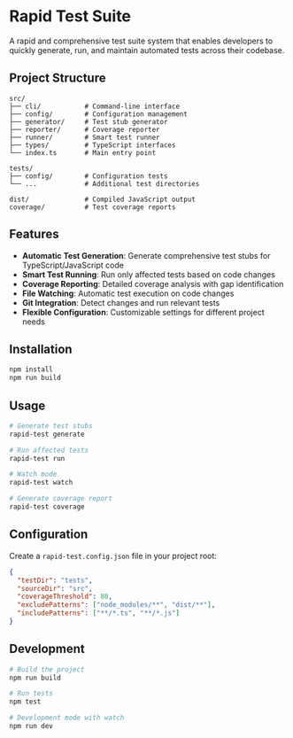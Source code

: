 # Rapid Test Suite

A rapid and comprehensive test suite system that enables developers to quickly generate, run, and maintain automated tests across their codebase.

## Project Structure

```
src/
├── cli/           # Command-line interface
├── config/        # Configuration management
├── generator/     # Test stub generator
├── reporter/      # Coverage reporter
├── runner/        # Smart test runner
├── types/         # TypeScript interfaces
└── index.ts       # Main entry point

tests/
├── config/        # Configuration tests
└── ...            # Additional test directories

dist/              # Compiled JavaScript output
coverage/          # Test coverage reports
```

## Features

- **Automatic Test Generation**: Generate comprehensive test stubs for TypeScript/JavaScript code
- **Smart Test Running**: Run only affected tests based on code changes
- **Coverage Reporting**: Detailed coverage analysis with gap identification
- **File Watching**: Automatic test execution on code changes
- **Git Integration**: Detect changes and run relevant tests
- **Flexible Configuration**: Customizable settings for different project needs

## Installation

```bash
npm install
npm run build
```

## Usage

```bash
# Generate test stubs
rapid-test generate

# Run affected tests
rapid-test run

# Watch mode
rapid-test watch

# Generate coverage report
rapid-test coverage
```

## Configuration

Create a `rapid-test.config.json` file in your project root:

```json
{
  "testDir": "tests",
  "sourceDir": "src",
  "coverageThreshold": 80,
  "excludePatterns": ["node_modules/**", "dist/**"],
  "includePatterns": ["**/*.ts", "**/*.js"]
}
```

## Development

```bash
# Build the project
npm run build

# Run tests
npm test

# Development mode with watch
npm run dev
```